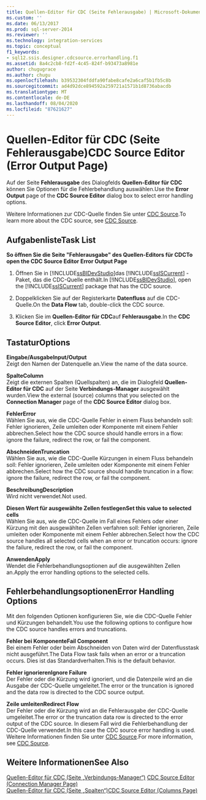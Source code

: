 ```yaml
---
title: Quellen-Editor für CDC (Seite Fehlerausgabe) | Microsoft-Dokumentation
ms.custom: ''
ms.date: 06/13/2017
ms.prod: sql-server-2014
ms.reviewer: ''
ms.technology: integration-services
ms.topic: conceptual
f1_keywords:
- sql12.ssis.designer.cdcsource.errorhandling.f1
ms.assetid: 8a4c2cb8-fd2f-4c45-824f-b93473a8981e
author: chugugrace
ms.author: chugu
ms.openlocfilehash: b39532304fddfa90fabe8cafe2a6caf5b1fb5c8b
ms.sourcegitcommit: ad4d92dce894592a259721a1571b1d8736abacdb
ms.translationtype: MT
ms.contentlocale: de-DE
ms.lasthandoff: 08/04/2020
ms.locfileid: "87621627"
---
```

# <a name="cdc-source-editor-error-output-page"></a><span data-ttu-id="9c051-102">Quellen-Editor für CDC (Seite Fehlerausgabe)</span><span class="sxs-lookup"><span data-stu-id="9c051-102">CDC Source Editor (Error Output Page)</span></span>
  <span data-ttu-id="9c051-103">Auf der Seite **Fehlerausgabe** des Dialogfelds **Quellen-Editor für CDC** können Sie Optionen für die Fehlerbehandlung auswählen.</span><span class="sxs-lookup"><span data-stu-id="9c051-103">Use the **Error Output** page of the **CDC Source Editor** dialog box to select error handling options.</span></span>  
  
 <span data-ttu-id="9c051-104">Weitere Informationen zur CDC-Quelle finden Sie unter [CDC Source](data-flow/cdc-source.md).</span><span class="sxs-lookup"><span data-stu-id="9c051-104">To learn more about the CDC source, see [CDC Source](data-flow/cdc-source.md).</span></span>  
  
## <a name="task-list"></a><span data-ttu-id="9c051-105">Aufgabenliste</span><span class="sxs-lookup"><span data-stu-id="9c051-105">Task List</span></span>  
 <span data-ttu-id="9c051-106">**So öffnen Sie die Seite "Fehlerausgabe" des Quellen-Editors für CDC**</span><span class="sxs-lookup"><span data-stu-id="9c051-106">**To open the CDC Source Editor Error Output Page**</span></span>  
  
1.  <span data-ttu-id="9c051-107">Öffnen Sie in [!INCLUDE[ssBIDevStudio](../includes/ssbidevstudio-md.md)]das [!INCLUDE[ssISCurrent](../includes/ssiscurrent-md.md)] -Paket, das die CDC-Quelle enthält.</span><span class="sxs-lookup"><span data-stu-id="9c051-107">In [!INCLUDE[ssBIDevStudio](../includes/ssbidevstudio-md.md)], open the [!INCLUDE[ssISCurrent](../includes/ssiscurrent-md.md)] package that has the CDC source.</span></span>  
  
2.  <span data-ttu-id="9c051-108">Doppelklicken Sie auf der Registerkarte **Datenfluss** auf die CDC-Quelle.</span><span class="sxs-lookup"><span data-stu-id="9c051-108">On the **Data Flow** tab, double-click the CDC source.</span></span>  
  
3.  <span data-ttu-id="9c051-109">Klicken Sie im **Quellen-Editor für CDC**auf **Fehlerausgabe**.</span><span class="sxs-lookup"><span data-stu-id="9c051-109">In the **CDC Source Editor**, click **Error Output**.</span></span>  
  
## <a name="options"></a><span data-ttu-id="9c051-110">Tastatur</span><span class="sxs-lookup"><span data-stu-id="9c051-110">Options</span></span>  
 <span data-ttu-id="9c051-111">**Eingabe/Ausgabe**</span><span class="sxs-lookup"><span data-stu-id="9c051-111">**Input/Output**</span></span>  
 <span data-ttu-id="9c051-112">Zeigt den Namen der Datenquelle an.</span><span class="sxs-lookup"><span data-stu-id="9c051-112">View the name of the data source.</span></span>  
  
 <span data-ttu-id="9c051-113">**Spalte**</span><span class="sxs-lookup"><span data-stu-id="9c051-113">**Column**</span></span>  
 <span data-ttu-id="9c051-114">Zeigt die externen Spalten (Quellspalten) an, die im Dialogfeld **Quellen-Editor für CDC** auf der Seite **Verbindungs-Manager** ausgewählt wurden.</span><span class="sxs-lookup"><span data-stu-id="9c051-114">View the external (source) columns that you selected on the **Connection Manager** page of the **CDC Source Editor** dialog box.</span></span>  
  
 <span data-ttu-id="9c051-115">**Fehler**</span><span class="sxs-lookup"><span data-stu-id="9c051-115">**Error**</span></span>  
 <span data-ttu-id="9c051-116">Wählen Sie aus, wie die CDC-Quelle Fehler in einem Fluss behandeln soll: Fehler ignorieren, Zeile umleiten oder Komponente mit einem Fehler abbrechen.</span><span class="sxs-lookup"><span data-stu-id="9c051-116">Select how the CDC source should handle errors in a flow: ignore the failure, redirect the row, or fail the component.</span></span>  
  
 <span data-ttu-id="9c051-117">**Abschneiden**</span><span class="sxs-lookup"><span data-stu-id="9c051-117">**Truncation**</span></span>  
 <span data-ttu-id="9c051-118">Wählen Sie aus, wie die CDC-Quelle Kürzungen in einem Fluss behandeln soll: Fehler ignorieren, Zeile umleiten oder Komponente mit einem Fehler abbrechen.</span><span class="sxs-lookup"><span data-stu-id="9c051-118">Select how the CDC source should handle truncation in a flow: ignore the failure, redirect the row, or fail the component.</span></span>  
  
 <span data-ttu-id="9c051-119">**Beschreibung**</span><span class="sxs-lookup"><span data-stu-id="9c051-119">**Description**</span></span>  
 <span data-ttu-id="9c051-120">Wird nicht verwendet.</span><span class="sxs-lookup"><span data-stu-id="9c051-120">Not used.</span></span>  
  
 <span data-ttu-id="9c051-121">**Diesen Wert für ausgewählte Zellen festlegen**</span><span class="sxs-lookup"><span data-stu-id="9c051-121">**Set this value to selected cells**</span></span>  
 <span data-ttu-id="9c051-122">Wählen Sie aus, wie die CDC-Quelle im Fall eines Fehlers oder einer Kürzung mit den ausgewählten Zellen verfahren soll: Fehler ignorieren, Zeile umleiten oder Komponente mit einem Fehler abbrechen.</span><span class="sxs-lookup"><span data-stu-id="9c051-122">Select how the CDC source handles all selected cells when an error or truncation occurs: ignore the failure, redirect the row, or fail the component.</span></span>  
  
 <span data-ttu-id="9c051-123">**Anwenden**</span><span class="sxs-lookup"><span data-stu-id="9c051-123">**Apply**</span></span>  
 <span data-ttu-id="9c051-124">Wendet die Fehlerbehandlungsoptionen auf die ausgewählten Zellen an.</span><span class="sxs-lookup"><span data-stu-id="9c051-124">Apply the error handling options to the selected cells.</span></span>  
  
## <a name="error-handling-options"></a><span data-ttu-id="9c051-125">Fehlerbehandlungsoptionen</span><span class="sxs-lookup"><span data-stu-id="9c051-125">Error Handling Options</span></span>  
 <span data-ttu-id="9c051-126">Mit den folgenden Optionen konfigurieren Sie, wie die CDC-Quelle Fehler und Kürzungen behandelt.</span><span class="sxs-lookup"><span data-stu-id="9c051-126">You use the following options to configure how the CDC source handles errors and truncations.</span></span>  
  
 <span data-ttu-id="9c051-127">**Fehler bei Komponente**</span><span class="sxs-lookup"><span data-stu-id="9c051-127">**Fail Component**</span></span>  
 <span data-ttu-id="9c051-128">Bei einem Fehler oder beim Abschneiden von Daten wird der Datenflusstask nicht ausgeführt.</span><span class="sxs-lookup"><span data-stu-id="9c051-128">The Data Flow task fails when an error or a truncation occurs.</span></span> <span data-ttu-id="9c051-129">Dies ist das Standardverhalten.</span><span class="sxs-lookup"><span data-stu-id="9c051-129">This is the default behavior.</span></span>  
  
 <span data-ttu-id="9c051-130">**Fehler ignorieren**</span><span class="sxs-lookup"><span data-stu-id="9c051-130">**Ignore Failure**</span></span>  
 <span data-ttu-id="9c051-131">Der Fehler oder die Kürzung wird ignoriert, und die Datenzeile wird an die Ausgabe der CDC-Quelle umgeleitet.</span><span class="sxs-lookup"><span data-stu-id="9c051-131">The error or the truncation is ignored and the data row is directed to the CDC source output.</span></span>  
  
 <span data-ttu-id="9c051-132">**Zeile umleiten**</span><span class="sxs-lookup"><span data-stu-id="9c051-132">**Redirect Flow**</span></span>  
 <span data-ttu-id="9c051-133">Der Fehler oder die Kürzung wird an die Fehlerausgabe der CDC-Quelle umgeleitet.</span><span class="sxs-lookup"><span data-stu-id="9c051-133">The error or the truncation data row is directed to the error output of the CDC source.</span></span> <span data-ttu-id="9c051-134">In diesem Fall wird die Fehlerbehandlung der CDC-Quelle verwendet.</span><span class="sxs-lookup"><span data-stu-id="9c051-134">In this case the CDC source error handling is used.</span></span> <span data-ttu-id="9c051-135">Weitere Informationen finden Sie unter [CDC Source](data-flow/cdc-source.md).</span><span class="sxs-lookup"><span data-stu-id="9c051-135">For more information, see [CDC Source](data-flow/cdc-source.md).</span></span>  
  
## <a name="see-also"></a><span data-ttu-id="9c051-136">Weitere Informationen</span><span class="sxs-lookup"><span data-stu-id="9c051-136">See Also</span></span>  
 <span data-ttu-id="9c051-137">[Quellen-Editor für CDC &#40;Seite „Verbindungs-Manager“&#41;](../../2014/integration-services/cdc-source-editor-connection-manager-page.md) </span><span class="sxs-lookup"><span data-stu-id="9c051-137">[CDC Source Editor &#40;Connection Manager Page&#41;](../../2014/integration-services/cdc-source-editor-connection-manager-page.md) </span></span>  
 [<span data-ttu-id="9c051-138">Quellen-Editor für CDC &#40;Seite „Spalten“&#41;</span><span class="sxs-lookup"><span data-stu-id="9c051-138">CDC Source Editor &#40;Columns Page&#41;</span></span>](../../2014/integration-services/cdc-source-editor-columns-page.md)  
  
  

